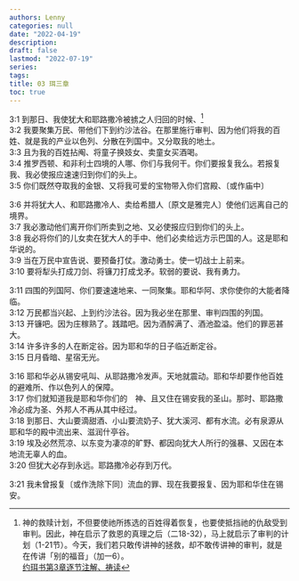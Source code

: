 ```yaml
---
authors: Lenny
categories: null
date: "2022-04-19"
description: 
draft: false
lastmod: "2022-07-19"
series:
tags: 
title: 03 珥三章
toc: true
---
```


<!--more-->

3:1 到那日、我使犹大和耶路撒冷被掳之人归回的时候、[^1]  
3:2 我要聚集万民、带他们下到约沙法谷。在那里施行审判、因为他们将我的百姓、就是我的产业以色列、分散在列国中。又分取我的地土。  
3:3 且为我的百姓拈阄、将童子换妓女、卖童女买酒喝。  
3:4 推罗西顿、和非利士四境的人哪、你们与我何干。你们要报复我么。若报复我、我必使报应速速归到你们的头上。  
3:5 你们既然夺取我的金银、又将我可爱的宝物带入你们宫殿、〔或作庙中〕   
 
3:6 并将犹大人、和耶路撒冷人、卖给希腊人〔原文是雅完人〕使他们远离自己的境界。  
3:7 我必激动他们离开你们所卖到之地、又必使报应归到你们的头上。  
3:8 我必将你们的儿女卖在犹大人的手中、他们必卖给远方示巴国的人。这是耶和华说的。  
3:9 当在万民中宣告说、要预备打仗。激动勇士。使一切战士上前来。  
3:10 要将犁头打成刀剑、将镰刀打成戈矛。软弱的要说、我有勇力。  
 
3:11 四围的列国阿、你们要速速地来、一同聚集。耶和华阿、求你使你的大能者降临。  
3:12 万民都当兴起、上到约沙法谷。因为我必坐在那里、审判四围的列国。  
3:13 开镰吧。因为庄稼熟了。践踏吧。因为酒醡满了、酒池盈溢。他们的罪恶甚大。  
3:14 许多许多的人在断定谷。因为耶和华的日子临近断定谷。  
3:15 日月昏暗、星宿无光。  
 
3:16 耶和华必从锡安吼叫、从耶路撒冷发声。天地就震动。耶和华却要作他百姓的避难所、作以色列人的保障。  
3:17 你们就知道我是耶和华你们的　神、且又住在锡安我的圣山。那时、耶路撒冷必成为圣、外邦人不再从其中经过。  
3:18 到那日、大山要滴甜酒、小山要流奶子、犹大溪河、都有水流。必有泉源从耶和华的殿中流出来、滋润什亭谷。  
3:19 埃及必然荒凉、以东变为凄凉的旷野、都因向犹大人所行的强暴、又因在本地流无辜人的血。  
3:20 但犹大必存到永远。耶路撒冷必存到万代。  
 
3:21 我未曾报复〔或作洗除下同〕流血的罪、现在我要报复、因为耶和华住在锡安。  

[^1]: 神的救赎计划，不但要使祂所拣选的百姓得着恢复，也要使抵挡祂的仇敌受到审判。因此，神在启示了救恩的真理之后（二18-32），马上就启示了审判的计划（1-21节）。今天，我们若只敢传讲神的拯救，却不敢传讲神的审判，就是在传讲「别的福音」（加一6）。  
[约珥书第3章逐节注解、祷读](https://cmcbiblereading.com/2016/10/02/%e7%ba%a6%e7%8f%a5%e4%b9%a6%e7%ac%ac3%e7%ab%a0%e9%80%90%e8%8a%82%e6%b3%a8%e8%a7%a3%e3%80%81%e7%a5%b7%e8%af%bb/)